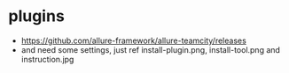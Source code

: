 # plugins
* https://github.com/allure-framework/allure-teamcity/releases
* and need some settings, just ref install-plugin.png, install-tool.png and instruction.jpg